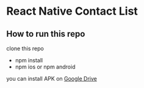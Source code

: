 # React Native Contact List

## How to run this repo

clone this repo

- npm install
- npm ios or npm android

you can install APK on [Google Drive](https://drive.google.com/file/d/1h17mJkjjREoMcwxM-OE36AnLbBYApmL_/view?usp=sharing)
